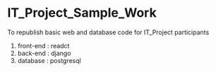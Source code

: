# IT_Project_Sample_Work
To republish basic web and database code for IT_Project participants

1. front-end : readct
2. back-end : django
3. database : postgresql
